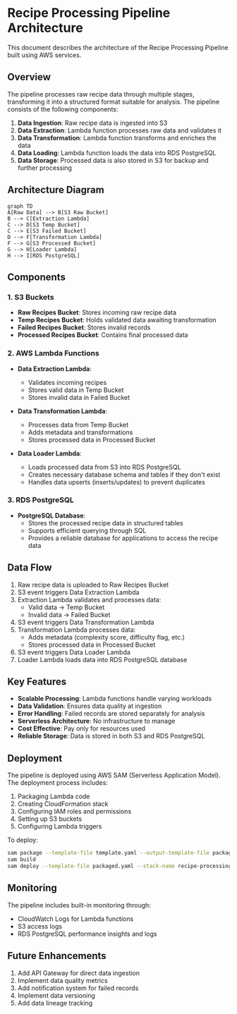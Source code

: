# Recipe Processing Pipeline Architecture

This document describes the architecture of the Recipe Processing Pipeline built using AWS services.

## Overview

The pipeline processes raw recipe data through multiple stages, transforming it into a structured format suitable for analysis. The pipeline consists of the following components:

1. **Data Ingestion**: Raw recipe data is ingested into S3
2. **Data Extraction**: Lambda function processes raw data and validates it
3. **Data Transformation**: Lambda function transforms and enriches the data
4. **Data Loading**: Lambda function loads the data into RDS PostgreSQL
5. **Data Storage**: Processed data is also stored in S3 for backup and further processing

## Architecture Diagram

```mermaid
graph TD
A[Raw Data] --> B[S3 Raw Bucket]
B --> C[Extraction Lambda]
C --> D[S3 Temp Bucket]
C --> E[S3 Failed Bucket]
D --> F[Transformation Lambda]
F --> G[S3 Processed Bucket]
G --> H[Loader Lambda]
H --> I[RDS PostgreSQL]
```

## Components

### 1. S3 Buckets
- **Raw Recipes Bucket**: Stores incoming raw recipe data
- **Temp Recipes Bucket**: Holds validated data awaiting transformation
- **Failed Recipes Bucket**: Stores invalid records
- **Processed Recipes Bucket**: Contains final processed data

### 2. AWS Lambda Functions
- **Data Extraction Lambda**:
  - Validates incoming recipes
  - Stores valid data in Temp Bucket
  - Stores invalid data in Failed Bucket

- **Data Transformation Lambda**:
  - Processes data from Temp Bucket
  - Adds metadata and transformations
  - Stores processed data in Processed Bucket

- **Data Loader Lambda**:
  - Loads processed data from S3 into RDS PostgreSQL
  - Creates necessary database schema and tables if they don't exist
  - Handles data upserts (inserts/updates) to prevent duplicates

### 3. RDS PostgreSQL
- **PostgreSQL Database**:
  - Stores the processed recipe data in structured tables
  - Supports efficient querying through SQL
  - Provides a reliable database for applications to access the recipe data

## Data Flow

1. Raw recipe data is uploaded to Raw Recipes Bucket
2. S3 event triggers Data Extraction Lambda
3. Extraction Lambda validates and processes data:
   - Valid data → Temp Bucket
   - Invalid data → Failed Bucket
4. S3 event triggers Data Transformation Lambda
5. Transformation Lambda processes data:
   - Adds metadata (complexity score, difficulty flag, etc.)
   - Stores processed data in Processed Bucket
6. S3 event triggers Data Loader Lambda
7. Loader Lambda loads data into RDS PostgreSQL database

## Key Features

- **Scalable Processing**: Lambda functions handle varying workloads
- **Data Validation**: Ensures data quality at ingestion
- **Error Handling**: Failed records are stored separately for analysis
- **Serverless Architecture**: No infrastructure to manage
- **Cost Effective**: Pay only for resources used
- **Reliable Storage**: Data is stored in both S3 and RDS PostgreSQL

## Deployment

The pipeline is deployed using AWS SAM (Serverless Application Model). The deployment process includes:

1. Packaging Lambda code
2. Creating CloudFormation stack
3. Configuring IAM roles and permissions
4. Setting up S3 buckets
5. Configuring Lambda triggers

To deploy:

```bash
sam package --template-file template.yaml --output-template-file packaged.yaml --s3-bucket lambda-code-bucket
sam build
sam deploy --template-file packaged.yaml --stack-name recipe-processing-stack --capabilities CAPABILITY_NAMED_IAM
```

## Monitoring

The pipeline includes built-in monitoring through:
- CloudWatch Logs for Lambda functions
- S3 access logs
- RDS PostgreSQL performance insights and logs

## Future Enhancements

1. Add API Gateway for direct data ingestion
2. Implement data quality metrics
3. Add notification system for failed records
4. Implement data versioning
5. Add data lineage tracking
